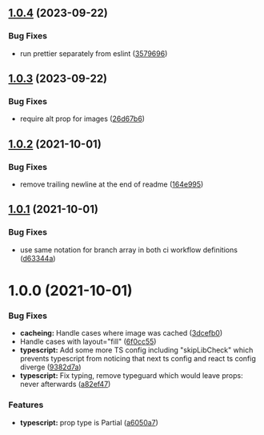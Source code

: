 ## [1.0.4](https://github.com/farbenmeer/next-image-autosize/compare/v1.0.3...v1.0.4) (2023-09-22)


### Bug Fixes

* run prettier separately from eslint ([3579696](https://github.com/farbenmeer/next-image-autosize/commit/3579696889c1ff9f81cd5306fa09bf56322da5b1))

## [1.0.3](https://github.com/farbenmeer/next-image-autosize/compare/v1.0.2...v1.0.3) (2023-09-22)


### Bug Fixes

* require alt prop for images ([26d67b6](https://github.com/farbenmeer/next-image-autosize/commit/26d67b694c2d0787ef3d565ed9dc89feb932b22d))

## [1.0.2](https://github.com/farbenmeer/next-image-autosize/compare/v1.0.1...v1.0.2) (2021-10-01)


### Bug Fixes

* remove trailing newline at the end of readme ([164e995](https://github.com/farbenmeer/next-image-autosize/commit/164e9952a98d706e180d126cb1052e1b459b6837))

## [1.0.1](https://github.com/farbenmeer/next-image-autosize/compare/v1.0.0...v1.0.1) (2021-10-01)


### Bug Fixes

* use same notation for branch array in both ci workflow definitions ([d63344a](https://github.com/farbenmeer/next-image-autosize/commit/d63344a0a61f6f9a21dc259a49d825063a064423))

# 1.0.0 (2021-10-01)


### Bug Fixes

* **cacheing:** Handle cases where image was cached ([3dcefb0](https://github.com/farbenmeer/next-image-from-file/commit/3dcefb02027e99a2b339ae34beb88aff19aca5d5))
* Handle cases with layout="fill" ([6f0cc55](https://github.com/farbenmeer/next-image-from-file/commit/6f0cc55c763fb3b405f37ddc93eb111b64fa5d7e))
* **typescript:** Add some more TS config including "skipLibCheck" which prevents typescript from noticing that next ts config and react ts config diverge ([9382d7a](https://github.com/farbenmeer/next-image-from-file/commit/9382d7a5acfa523d0d9f2b06c4099f5143419ed3))
* **typescript:** Fix typing, remove typeguard which would leave props: never afterwards ([a82ef47](https://github.com/farbenmeer/next-image-from-file/commit/a82ef471c12e057e1d0fa745131b7870c86f3bfc))


### Features

* **typescript:** prop type is Partial<ImageProps> ([a6050a7](https://github.com/farbenmeer/next-image-from-file/commit/a6050a749de6f31521cb52b32def5aaf5613165f))
